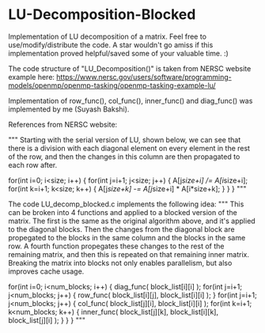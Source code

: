 # LU-Decomposition-Blocked
Implementation of LU decomposition of a matrix. 
Feel free to use/modify/distribute the code.
A star wouldn't go amiss if this implementation proved helpful/saved some of your valuable time. :)

The code structure of "LU_Decomposition()" is taken from NERSC website example here: https://www.nersc.gov/users/software/programming-models/openmp/openmp-tasking/openmp-tasking-example-lu/

Implementation of row_func(), col_func(), inner_func() and diag_func() was implemented by me (Suyash Bakshi).

References from NERSC website:

"""
Starting with the serial version of LU, shown below, we can see that there is a division with each diagonal element on every element in the rest of the row, and then the changes in this column are then propagated to each row after.

for(int i=0; i<size; i++) {
    for(int j=i+1; j<size; j++) {
        A[j*size+i] /= A[i*size+i];
        for(int k=i+1; k<size; k++) {
            A[j*size+k] -= A[j*size+i] * A[i*size+k];
        }
    }
}
"""

The code LU_decomp_blocked.c implements the following idea:
"""
This can be broken into 4 functions and applied to a blocked version of the matrix. The first is the same as the original algorithm above, and it's applied to the diagonal blocks. Then the changes from the diagonal block are propegated to the blocks in the same column and the blocks in the same row. A fourth function propegates these changes to the rest of the remaining matrix, and then this is repeated on that remaining inner matrix. Breaking the matrix into blocks not only enables parallelism, but also improves cache usage.

for(int i=0; i<num_blocks; i++) {
    diag_func( block_list[i][i] );
    for(int j=i+1; j<num_blocks; j++) {
        row_func( block_list[i][j], block_list[i][i] );
    }
    for(int j=i+1; j<num_blocks; j++) {
        col_func( block_list[j][i], block_list[i][i] );
        for(int k=i+1; k<num_blocks; k++) {
            inner_func( block_list[j][k], block_list[i][k], 
                                          block_list[j][i] );
        }
    }
}
"""
